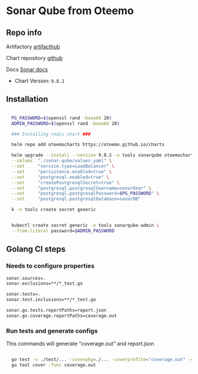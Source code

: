 # Sonar Qube from Oteemo

## Repo info

Artifactory [artifacthub](https://artifacthub.io/packages/helm/oteemo-charts/sonarqube)

Chart repository [github](https://github.com/Oteemo/charts/tree/master/charts/sonarqube)

Docs [Sonar docs](https://docs.sonarqube.org/latest/)

- Chart Version: `9.8.2`

## Installation

```sh

  PG_PASSWORD=$(openssl rand -base64 20)
  ADMIN_PASSWORD=$(openssl rand -base64 20)

  ### Installing redis chart ###

  helm repo add oteemocharts https://oteemo.github.io/charts

  helm upgrade --install --version 9.8.2 -n tools sonarqube oteemocharts/sonarqube \
  --values  "./sonar-qube/values.yaml" \
  --set     "service.type=LoadBalancer" \
  --set     "persistence.enabled=true" \
  --set     "postgresql.enabled=true" \
  --set     "createPostgresqlSecret=true" \
  --set     "postgresql.postgresqlUsername=sonarUser" \
  --set     "postgresql.postgresqlPassword=$PG_PASSWORD" \
  --set     "postgresql.postgresqlDatabase=sonarDB"

  k -n tools create secret generic
```

```sh

  kubectl create secret generic -n tools sonarqube-admin \
  --from-literal password=$ADMIN_PASSWORD
```

## Golang CI steps

### Needs to configure properties

```sh
sonar.sources=.
sonar.exclusions=**/*_test.go

sonar.tests=.
sonar.test.inclusions=**/*_test.go

sonar.go.tests.reportPaths=report.json
sonar.go.coverage.reportPaths=coverage.out
```

### Run tests and generate configs

This commands will generate "coverage.out" and report.json

```sh

  go test -v ./test/... -coverpkg=./... -coverprofile="coverage.out" -covermode=count -json > report.json;
  go tool cover -func coverage.out
```
